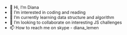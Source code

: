 - 👋 Hi, I’m Diana
- 👀 I’m interested in coding and reading
- 🌱 I’m currently learning data structure and algorithm
- 💞️ I’m looking to collaborate on interesting JS challenges
- 📫 How to reach me on skype - diana_lemen

<!---
dlemen4/dlemen4 is a ✨ special ✨ repository because its `README.md` (this file) appears on your GitHub profile.
You can click the Preview link to take a look at your changes.
--->
